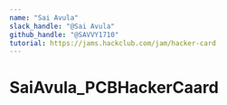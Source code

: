 ```yaml
---
name: "Sai Avula"
slack_handle: "@Sai Avula"
github_handle: "@SAVVY1710"
tutorial: https://jams.hackclub.com/jam/hacker-card
---
```


# SaiAvula_PCBHackerCaard

<!-- "Thanks to @Maggie for helping me out with doing this, For this project, I designed a PCB card using a NFC chip, Its a really cool project and with this, I can program it to to open up a message whenever I tap it on someone's screen"-->

<!-- "Normally it would cost me 2 dollars because of JCLPCB's offer but I also wanted it to be assembled to it is going to cost me $19.69" -->

<!-- "For my design process, I started off by creating a schematic for the project ad that worked out well. After that I converted it to PCB format and tried routing it. However there was an error so I had to manually route 1 path but in the end everything worked out. "-->
